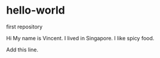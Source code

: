 # hello-world
first repository

Hi My name is Vincent. 
I lived in Singapore.
I like spicy food.

Add this line.
